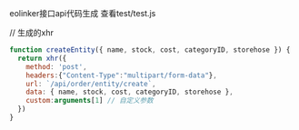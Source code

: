 eolinker接口api代码生成
查看test/test.js 


// 生成的xhr
```js
function createEntity({ name, stock, cost, categoryID, storehose }) {
  return xhr({
    method: 'post',
    headers:{"Content-Type":"multipart/form-data"},
    url: `/api/order/entity/create`,
    data: { name, stock, cost, categoryID, storehose },
    custom:arguments[1] // 自定义参数
  })
}
```
